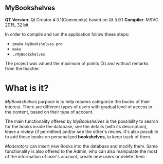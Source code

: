 ## MyBookshelves


**QT Version**: Qt Creator 4.3.1(Community) based on Qt 5.9.1 
**Compiler**: MSVC 2015, 32 bit


In order to compile and run the application follow these steps:    
 - `qmake MyBookshelves.pro`
 - `make`
 - `./MyBookshelves`

The project was valued the maximum of points (3) and without remarks from the teacher.

# What is it?
_MyBookshelves_ purpose is to help readers categorize the books of their interest.
There are different types of users with gradual level of access to the content, based on their type of account.

The main functionality offered by _MyBookshelves_ is the possibility to search for the books inside the database, see the details (with its description), leave a review (if permitted) and/or see the other's review. It's also possibile to add these books on personalized **bookshelves**, to keep track of them.

_Moderators_ can insert new Books into the database and modify them.
Same functionality is also offered to the Admin, who can also manipulate the most of the information of user's account, create new users or delete them.
